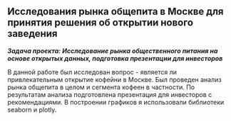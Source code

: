 ## Исследования рынка общепита в Москве для принятия решения об открытии нового заведения

***Задача проекта: Исследование рынка общественного питания на основе открытых данных, подготовка презентации для инвесторов***

В данной работе был исследован вопрос - является ли привлекательным открытие кофейни в Москве. Был проведен анализ рынка общепита в целом и сегмента кофеен в частности. По результатам анализа подготовлена презентация для инвесторов с рекомендациями. В построении графиков я использовали библиотеки seaborn и plotly. 
